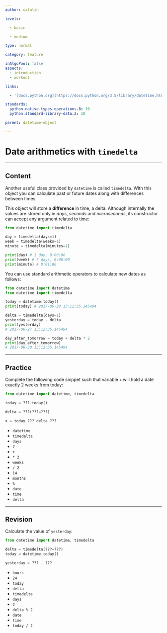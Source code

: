 ```yaml
---
author: catalin

levels:

  - basic

  - medium

type: normal

category: feature

inAlgoPool: false
aspects:
  - introduction
  - workout

links:

  - '[docs.python.org](https://docs.python.org/3.5/library/datetime.html#timedelta-objects){website}'

standards:
  python.native-types-operations.8: 10
  python.standard-library-data.2: 10

parent: datetime-object

---
```


# Date arithmetics with `timedelta`

---
## Content

Another useful class provided by `datetime` is called `timedelta`. With this object you can calculate past or future dates along with differences between times.

This object will store a **difference** in time, a delta. Although internally the values are stored only in *days*, *seconds* and *microseconds*, its constructor can accept any argument related to time:
```python
from datetime import timedelta

day = timedelta(days=1)
week = timedelta(weeks=1)
minute = timedelta(minutes=1)

print(day) # 1 day, 0:00:00
print(week) # 7 days, 0:00:00
print(minute) # 0:01:00
```

You can use standard arithmetic operators to calculate new dates as follows:
```python
from datetime import datetime
from datetime import timedelta

today = datetime.today()
print(today) # 2017-06-28 13:12:35.145494

delta = timedelta(days=1)
yesterday = today - delta
print(yesterday)
# 2017-06-27 13:12:35.145494

day_after_tomorrow = today + delta * 2
print(day_after_tomorrow)
# 2017-06-30 13:12:35.145494

```

---
## Practice

Complete the following code snippet such that variable `x` will hold a date exactly 2 weeks from today:
```python
from datetime import datetime, timedelta

today = ???.today()

delta = ???(???=???)

x = today ??? delta ???

```


* `datetime`
* `timedelta`
* `days`
* `7`
* `+`
* `* 2`
* `weeks`
* `/ 2`
* `14`
* `months`
* `%`
* `date`
* `time`
* `delta`

---
## Revision

Calculate the value of `yesterday`:
```python
from datetime import datetime, timedelta

delta = timedelta(???=???)
today = datetime.today()

yesterday = ??? - ???
```


* `hours`
* `24`
* `today`
* `delta`
* `timedelta`
* `days`
* `2`
* `delta % 2`
* `date`
* `time`
* `today / 2`
